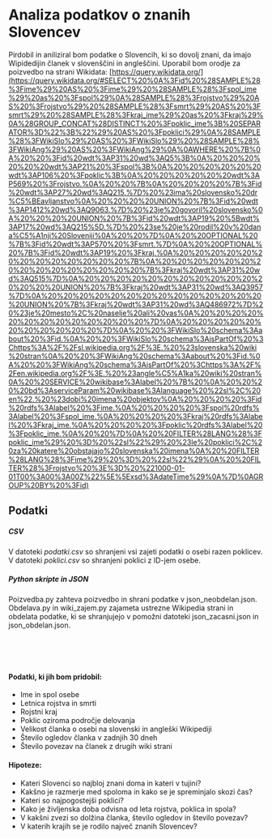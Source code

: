 Analiza podatkov o znanih Slovencev
===================================

Pirdobil in aniliziral bom podatke o Slovencih, ki so dovolj znani, da imajo Wipidedijin članek v slovenščini in angleščini. Uporabil bom orodje za poizvedbo na strani Wikidata:
[https://query.wikidata.org/](https://query.wikidata.org/#SELECT%20%0A%3Fid%20%28SAMPLE%28%3Fime%29%20AS%20%3Fime%29%20%28SAMPLE%28%3Fspol_ime%29%20as%20%3Fspol%29%0A%28SAMPLE%28%3Frojstvo%29%20AS%20%3Frojstvo%29%20%28SAMPLE%28%3Fsmrt%29%20AS%20%3Fsmrt%29%20%28SAMPLE%28%3Fkraj_ime%29%20as%20%3Fkraj%29%0A%28GROUP_CONCAT%28DISTINCT%20%3Fpoklic_ime%3B%20SEPARATOR%3D%22%3B%22%29%20AS%20%3Fpoklici%29%0A%28SAMPLE%28%3FWikiSlo%29%20AS%20%3FWikiSlo%29%20%28SAMPLE%28%3FWikiAng%29%20AS%20%3FWikiAng%29%0A%0AWHERE%20%7B%0A%20%20%3Fid%20wdt%3AP31%20wd%3AQ5%3B%0A%20%20%20%20%20%20wdt%3AP21%20%3Fspol%3B%0A%20%20%20%20%20%20wdt%3AP106%20%3Fpoklic%3B%0A%20%20%20%20%20%20wdt%3AP569%20%3Frojstvo.%0A%20%20%7B%0A%20%20%20%20%7B%3Fid%20wdt%3AP27%20wd%3AQ215.%7D%20%23ima%20slovensko%20dr%C5%BEavljanstvo%0A%20%20%20%20UNION%20%7B%3Fid%20wdt%3AP1412%20wd%3AQ9063.%7D%20%23je%20govoril%20slovensko%0A%20%20%20%20UNION%20%7B%3Fid%20wdt%3AP19%20%5Bwdt%3AP17%20wd%3AQ215%5D.%7D%20%23se%20je%20rodil%20v%20dana%C5%A1nji%20Sloveniji%0A%20%20%7D%0A%20%20OPTIONAL%20%7B%3Fid%20wdt%3AP570%20%3Fsmrt.%7D%0A%20%20OPTIONAL%20%7B%3Fid%20wdt%3AP19%20%3Fkraj.%0A%20%20%20%20%20%20%20%20%20%20%20%20%20%7B%0A%20%20%20%20%20%20%20%20%20%20%20%20%20%20%20%7B%3Fkraj%20wdt%3AP31%20wd%3AQ515%7D%0A%20%20%20%20%20%20%20%20%20%20%20%20%20%20%20UNION%20%7B%3Fkraj%20wdt%3AP31%20wd%3AQ3957%7D%0A%20%20%20%20%20%20%20%20%20%20%20%20%20%20%20UNION%20%7B%3Fkraj%20wdt%3AP31%20wd%3AQ486972%7D%20%23je%20mesto%2C%20naselje%20ali%20vas%0A%20%20%20%20%20%20%20%20%20%20%20%20%20%7D%0A%20%20%20%20%20%20%20%20%20%20%20%7D%0A%20%20%3FWikiSlo%20schema%3Aabout%20%3Fid.%0A%20%20%3FWikiSlo%20schema%3AisPartOf%20%3Chttps%3A%2F%2Fsl.wikipedia.org%2F%3E.%20%23slovenska%20wiki%20stran%0A%20%20%3FWikiAng%20schema%3Aabout%20%3Fid.%0A%20%20%3FWikiAng%20schema%3AisPartOf%20%3Chttps%3A%2F%2Fen.wikipedia.org%2F%3E.%20%23angle%C5%A1ka%20wiki%20stran%0A%20%20SERVICE%20wikibase%3Alabel%20%7B%20%0A%20%20%20%20bd%3AserviceParam%20wikibase%3Alanguage%20%22sl%2C%20en%22.%20%23dobi%20imena%20objektov%0A%20%20%20%20%3Fid%20rdfs%3Alabel%20%3Fime.%0A%20%20%20%20%3Fspol%20rdfs%3Alabel%20%3Fspol_ime.%0A%20%20%20%20%3Fkraj%20rdfs%3Alabel%20%3Fkraj_ime.%0A%20%20%20%20%3Fpoklic%20rdfs%3Alabel%20%3Fpoklic_ime.%0A%20%20%7D%0A%20%20FILTER%28LANG%28%3Fpoklic_ime%29%20%3D%20%22sl%22%29%20%23le%20poklici%2C%20za%20katere%20obstajajo%20slovenska%20imena%0A%20%20FILTER%28LANG%28%3Fime%29%20%3D%20%22sl%22%29%0A%20%20FILTER%28%3Frojstvo%20%3E%3D%20%221000-01-01T00%3A00%3A00Z%22%5E%5Exsd%3AdateTime%29%0A%7D%0AGROUP%20BY%20%3Fid)

## Podatki
##### CSV
V datoteki _podatki.csv_ so shranjeni vsi zajeti podatki o osebi razen poklicev.  
V datoteki _poklici.csv_ so shranjeni poklici z ID-jem osebe.
##### Python skripte in JSON
Poizvedba.py zahteva poizvedbo in shrani podatke v json_neobdelan.json.  
Obdelava.py in wiki_zajem.py zajameta ustrezne Wikipedia strani in obdelata podatke, ki se shranjujejo v pomožni datoteki json_zacasni.json in json_obdelan.json.

</br></br></br>
#### Podatki, ki jih bom pridobil:
* Ime in spol osebe
* Letnica rojstva in smrti
* Rojstni kraj
* Poklic oziroma področje delovanja
* Velikost članka o osebi na slovenski in angleški Wikipediji
* Število ogledov članka v zadnjih 30 dneh
* Število povezav na članek z drugih wiki strani

#### Hipoteze:
* Kateri Slovenci so najbloj znani doma in kateri v tujini?
* Kakšno je razmerje med spoloma in kako se je spreminjalo skozi čas?
* Kateri so najpogostejši poklici?
* Kako je življenska doba odvisna od leta rojstva, poklica in spola?
* V kakšni zvezi so dolžina članka, število ogledov in število povezav?
* V katerih krajih se je rodilo največ znanih Slovencev?
